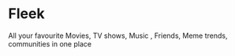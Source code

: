 # Fleek
All your favourite Movies, TV shows, Music , Friends, Meme trends, communities in one place
